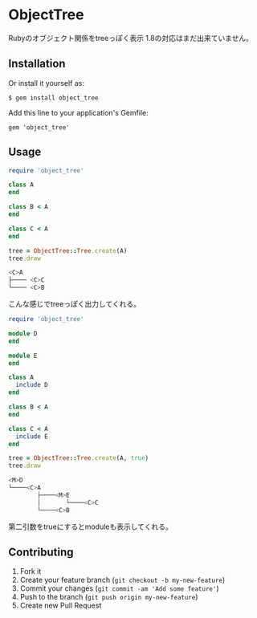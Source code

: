 # ObjectTree

Rubyのオブジェクト関係をtreeっぽく表示
1.8の対応はまだ出来ていません。

## Installation

Or install it yourself as:

    $ gem install object_tree
    
Add this line to your application's Gemfile:

    gem 'object_tree'

## Usage

``` ruby
require 'object_tree'

class A
end

class B < A
end

class C < A
end

tree = ObjectTree::Tree.create(A)
tree.draw
```

```zsh
<C>A
├──── <C>C
└──── <C>B
```

こんな感じでtreeっぽく出力してくれる。


```ruby
require 'object_tree'

module D
end

module E
end

class A
  include D
end

class B < A
end

class C < A
  include E
end

tree = ObjectTree::Tree.create(A, true)
tree.draw
```

```zsh
<M>D
└────<C>A
        ├────<M>E
        │       └────<C>C
        └────<C>B
```

第二引数をtrueにするとmoduleも表示してくれる。


## Contributing

1. Fork it
2. Create your feature branch (`git checkout -b my-new-feature`)
3. Commit your changes (`git commit -am 'Add some feature'`)
4. Push to the branch (`git push origin my-new-feature`)
5. Create new Pull Request
